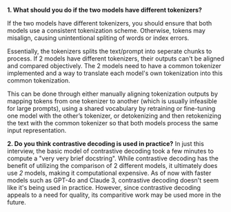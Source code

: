 **1. What should you do if the two models have different tokenizers?**

If the two models have different tokenizers, you should ensure that both models use a consistent tokenization scheme. Otherwise, tokens may misalign, causing unintentional spliting of words or index errors. 

Essentially, the tokenizers splits the text/prompt into seperate chunks to process. If 2 models have different tokenizers, their outputs can't be aligned and compared objectively. The 2 models need to have a common tokenizer implemented and a way to translate each model's own tokenization into this common tokenization.

This can be done through either manually aligning tokenization outputs by mapping tokens from one tokenizer to another (which is usually infeasible for large prompts), using a shared vocabulary by retraining or fine-tuning one model with the other’s tokenizer, or detokenizing and then retokenizing the text with the common tokenizer so that both models process the same input representation.

**2. Do you think contrastive decoding is used in practice?**
In just this interview, the basic model of contrastive decoding took a few minutes to compute a "very very brief docstring". While contrastive decoding has the benefit of utilizing the comparison of 2 different models, it ultimately does use *2* models, making it computational expensive. 
As of now with faster models such as GPT-4o and Claude 3, contrastive decoding doesn't seem like it's being used in practice. However, since contrastive decoding appeals to a need for quality, its comparitive work may be used more in the future. 